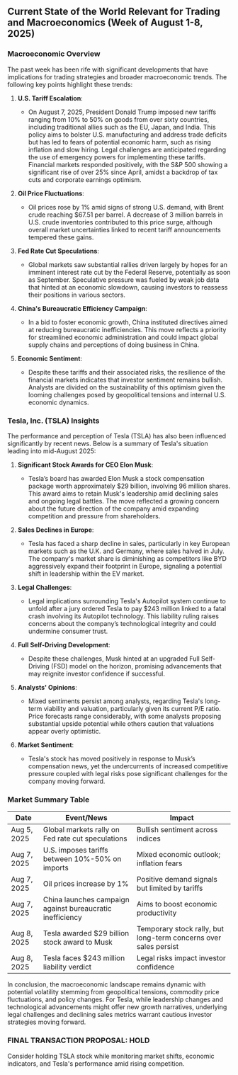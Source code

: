 ## Current State of the World Relevant for Trading and Macroeconomics (Week of August 1-8, 2025)

### Macroeconomic Overview
The past week has been rife with significant developments that have implications for trading strategies and broader macroeconomic trends. The following key points highlight these trends:

1. **U.S. Tariff Escalation**: 
   - On August 7, 2025, President Donald Trump imposed new tariffs ranging from 10% to 50% on goods from over sixty countries, including traditional allies such as the EU, Japan, and India. This policy aims to bolster U.S. manufacturing and address trade deficits but has led to fears of potential economic harm, such as rising inflation and slow hiring. Legal challenges are anticipated regarding the use of emergency powers for implementing these tariffs. Financial markets responded positively, with the S&P 500 showing a significant rise of over 25% since April, amidst a backdrop of tax cuts and corporate earnings optimism.

2. **Oil Price Fluctuations**: 
   - Oil prices rose by 1% amid signs of strong U.S. demand, with Brent crude reaching $67.51 per barrel. A decrease of 3 million barrels in U.S. crude inventories contributed to this price surge, although overall market uncertainties linked to recent tariff announcements tempered these gains.

3. **Fed Rate Cut Speculations**: 
   - Global markets saw substantial rallies driven largely by hopes for an imminent interest rate cut by the Federal Reserve, potentially as soon as September. Speculative pressure was fueled by weak job data that hinted at an economic slowdown, causing investors to reassess their positions in various sectors.

4. **China's Bureaucratic Efficiency Campaign**: 
   - In a bid to foster economic growth, China instituted directives aimed at reducing bureaucratic inefficiencies. This move reflects a priority for streamlined economic administration and could impact global supply chains and perceptions of doing business in China.

5. **Economic Sentiment**: 
   - Despite these tariffs and their associated risks, the resilience of the financial markets indicates that investor sentiment remains bullish. Analysts are divided on the sustainability of this optimism given the looming challenges posed by geopolitical tensions and internal U.S. economic dynamics.

### Tesla, Inc. (TSLA) Insights
The performance and perception of Tesla (TSLA) has also been influenced significantly by recent news. Below is a summary of Tesla's situation leading into mid-August 2025:

1. **Significant Stock Awards for CEO Elon Musk**:
   - Tesla’s board has awarded Elon Musk a stock compensation package worth approximately $29 billion, involving 96 million shares. This award aims to retain Musk's leadership amid declining sales and ongoing legal battles. The move reflected a growing concern about the future direction of the company amid expanding competition and pressure from shareholders.

2. **Sales Declines in Europe**:
   - Tesla has faced a sharp decline in sales, particularly in key European markets such as the U.K. and Germany, where sales halved in July. The company's market share is diminishing as competitors like BYD aggressively expand their footprint in Europe, signaling a potential shift in leadership within the EV market.

3. **Legal Challenges**:
   - Legal implications surrounding Tesla's Autopilot system continue to unfold after a jury ordered Tesla to pay $243 million linked to a fatal crash involving its Autopilot technology. This liability ruling raises concerns about the company’s technological integrity and could undermine consumer trust.

4. **Full Self-Driving Development**:
   - Despite these challenges, Musk hinted at an upgraded Full Self-Driving (FSD) model on the horizon, promising advancements that may reignite investor confidence if successful.

5. **Analysts' Opinions**:
   - Mixed sentiments persist among analysts, regarding Tesla's long-term viability and valuation, particularly given its current P/E ratio. Price forecasts range considerably, with some analysts proposing substantial upside potential while others caution that valuations appear overly optimistic.

6. **Market Sentiment**:
   - Tesla's stock has moved positively in response to Musk’s compensation news, yet the undercurrents of increased competitive pressure coupled with legal risks pose significant challenges for the company moving forward.

### Market Summary Table

| Date       | Event/News                                              | Impact                                  |
|------------|--------------------------------------------------------|-----------------------------------------|
| Aug 5, 2025 | Global markets rally on Fed rate cut speculations     | Bullish sentiment across indices        |
| Aug 7, 2025 | U.S. imposes tariffs between 10%-50% on imports      | Mixed economic outlook; inflation fears |
| Aug 7, 2025 | Oil prices increase by 1%                             | Positive demand signals but limited by tariffs |
| Aug 7, 2025 | China launches campaign against bureaucratic inefficiency | Aims to boost economic productivity     |
| Aug 8, 2025 | Tesla awarded $29 billion stock award to Musk        | Temporary stock rally, but long-term concerns over sales persist |
| Aug 8, 2025 | Tesla faces $243 million liability verdict            | Legal risks impact investor confidence  |

In conclusion, the macroeconomic landscape remains dynamic with potential volatility stemming from geopolitical tensions, commodity price fluctuations, and policy changes. For Tesla, while leadership changes and technological advancements might offer new growth narratives, underlying legal challenges and declining sales metrics warrant cautious investor strategies moving forward. 

### FINAL TRANSACTION PROPOSAL: **HOLD** 
Consider holding TSLA stock while monitoring market shifts, economic indicators, and Tesla's performance amid rising competition.